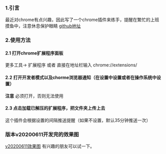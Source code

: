 ### 1.引言
最近对chrome有点兴趣，因此写了一个chrome插件来练手，提醒在繁忙的上班摸鱼中，注意休息保护眼睛
[github地址](https://github.com/Kinghonga/yufeng)

### 2.使用方法
#### 2.1 打开chrome扩展程序面板
更多工具-> 扩展程序
或者
直接在地址栏输入
chrome://extensions/

#### 2.2 打开开发者模式以及chorme浏览器通知（在设置中设置或者在操作系统中设置）
**注意** 必须打开，否则无法使用
#### 2.3 点击加载已解压的扩展程序，把文件夹上传上去

这个插件会根据设置的间隔推送提醒（如果不设置，默认35分钟推送一次）

### 版本v20200611开发完的效果图
[v20200611效果图](https://images-cdn.shimo.im/NWYdS7qk3C1mBFUG.gif)
有兴趣的朋友可以试一下。

